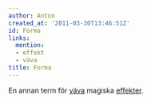 ```yaml
---
author: Anton
created_at: '2011-03-30T13:46:51Z'
id: Forma
links:
  mention:
  - effekt
  - väva
title: Forma
---
```


En annan term för [väva] magiska [effekter].

  [väva]: väva
  [effekter]: effekt
